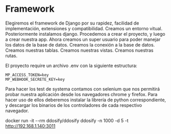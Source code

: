 # Framework

Elegiremos el framework de Django por su rapidez, facilidad de implementación, extensiones y compatibilidad.
Creamos un entorno vitual.
Posteriormente instalamos django.
Procedemos a crear el proyecto, y luego a crear nuestra app.
Ahora creamos un super usuario para poder manejar los datos de la base de datos.
Creamos la conexión a la base de datos.
Creamos nuestras tablas.
Creamos nuestras vistas.
Creamos nuestras rutas.

El proyecto require un archivo .env con la siguiente estructura:

```
MP_ACCESS_TOKEN=key
MP_WEBHOOK_SECRETE_KEY=key
```

Para hacer los test de systema contamos con selenium que nos permitirá probar nuestra aplicación desde los navegadores chrome y firefox. Para hacer uso de ellos deberemos instalar la librería de python correspondiente, y descargar los binarios de los controladores de cada respectivo navegador.


docker run -it --rm ddosify/ddosify ddosify -n 1000 -d 5 -t http://192.168.1.140:3011